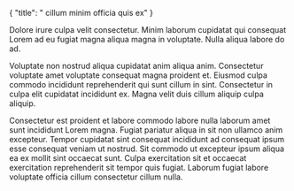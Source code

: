 {
  "title": " cillum minim officia quis ex"
}

Dolore irure culpa velit consectetur. Minim laborum cupidatat qui consequat Lorem ad eu fugiat magna aliqua magna in voluptate. Nulla aliqua labore do ad.

Voluptate non nostrud aliqua cupidatat anim aliqua anim. Consectetur voluptate amet voluptate consequat magna proident et. Eiusmod culpa commodo incididunt reprehenderit qui sunt cillum in sint. Consectetur in culpa elit cupidatat incididunt ex. Magna velit duis cillum aliquip culpa aliquip.

Consectetur est proident et labore commodo labore nulla laborum amet sunt incididunt Lorem magna. Fugiat pariatur aliqua in sit non ullamco anim excepteur. Tempor cupidatat sint consequat incididunt ad consequat ipsum esse consequat veniam ut nostrud. Sit commodo ut excepteur ipsum aliqua ea ex mollit sint occaecat sunt. Culpa exercitation sit et occaecat exercitation reprehenderit sit tempor quis fugiat. Laborum fugiat labore voluptate officia cillum consectetur cillum nulla.
